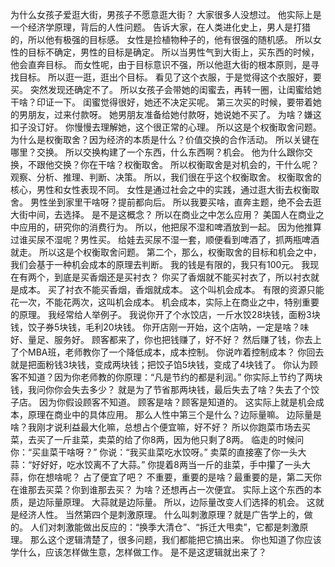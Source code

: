 为什么女孩子爱逛大街，男孩子不愿意逛大街？
大家很多人没想过。
他实际上是一个经济学原理，背后的人性问题。
告诉大家，在人类进化史上，男人是打猎的，所以他有极强的目标感。
女性是捡植物种子的，他有很强的随机感。
所以女性的目标不确定，男性的目标是确定。
所以当男性气到大街上，买东西的时候，他会直奔目标。
而女性呢，由于目标意识不强，所以他逛大街的根本原则，是寻找目标。
所以逛一逛，逛出个目标。
看见了这个衣服，于是觉得这个衣服好，要买。
突然发现还确定不了。
所以女孩子会带她的闺蜜去，再转一圈，让闺蜜给她干啥？印证一下。
闺蜜觉得很好，她还不决定买呢。
第三次买的时候，要带着她的男朋友，过来付款呀。
她男朋友准备给她付款呀，她说她不买了。
为啥？嫌这扣子没订好。
你慢慢去理解她，这个很正常的心理。
所以这是个权衡取舍问题。
为什么是权衡取舍？因为经济的本质是什么？价值交换的合作活动。
所以关键在哪里？交换。
所以交换构建了一个东西，什么东西啊？机会。
他为什么跟你交换，不跟他交换？你在干啥？权衡取舍。
所以权衡取舍是对机会的，干什么呢？观察、分析、推理、判断、决策。
所以，我们很在乎这个权衡取舍。
权衡取舍的核心，男性和女性表现不同。
女性是通过社会之中的实践，通过逛大街去权衡取舍。
男性坐到家里干啥呀？提前都向后。
所以我要买啥，直奔主题，绝不会去逛大街中间，去选择。
是不是这概念？
所以在商业之中怎么应用？
美国人在商业之中应用的，研究你的消费行为。
所以，他把尿不湿和啤酒放到一起。
因为他推算过谁买尿不湿呢？男性买。
给娃去买尿不湿一套，顺便看到啤酒了，抓两瓶啤酒就走。
所以这是个权衡取舍问题。
第二个，那么，权衡取舍的目标和机会之中，我们会基于一种机会成本的原理去判断。
我的钱是有限的，我只有100元。
我现在有两个，到底是买香烟还是买衬衣？
你买了香烟就不能买衬衣了，所以衬衣就是成本。
买了衬衣不能买香烟，香烟就成本。
这个叫机会成本。
有限的资源只能花一次，不能花两次，这叫机会成本。
机会成本，实际上在商业之中，特别重要的原理。
我经常给人举例子。
我说你开了个水饺店，一斤水饺28块钱，面粉3块钱，饺子券5块钱，毛利20块钱。
你开店刚一开始，这个店呐，一定是啥？味好、量足、服务好。
顾客都来了，你也把钱赚了，好不好？
然后赚了钱，你去上了个MBA班，老师教你了一个降低成本，成本控制。
你说咋着控制成本？
你回去就是把面粉钱3块钱，变成两块钱；把饺子馅5块钱，变成了4块钱了。
你认为顾客不知道？因为你老师教的你原理：“凡是节约的都是利润。”
你实际上节约了两块钱，我问你你会失去多少？
就是为了节省那两块钱，最后失去了啥？失去了个饺子店。
因为你假设顾客不知道。
顾客是啥？顾客是知道的。
这实际上就是机会成本，原理在商业中的具体应用。
那么人性中第三个是什么？边际量嘛。
边际量是啥？我刚才说利益最大化嘛，总想占个便宜嘛，好不好？
所以你跑菜市场去买菜，去买了一斤韭菜，卖菜的给了你8两，因为他只剩了8两。
临走的时候问你：“买韭菜干啥呀？”
你说：“我买韭菜吃水饺呀。”
卖菜的直接塞了你一头大蒜：“好好好，吃水饺离不了大蒜。”
你提着8两当一斤的韭菜，手中攥了一头大蒜，你在想啥呢？
占了便宜了吧？
不重要，重要的是啥？最重要的是，第二天你在谁那去买菜？你到谁那去买？
为啥？还想再占一次便宜。
实际上这个东西的本质，是边际量原理。
大蒜就是边际量。
所以，边际量改变人们选择的机会。
这就是经济人性。
当然第四个是刺激原理。
什么叫刺激原理？就是广告学上的，做的。
人们对刺激能做出反应的：“换季大清仓”、“拆迁大甩卖”，它都是刺激原理。
那么这个逻辑清楚了，很多问题，我们都能把它搞出来。
你也知道了你应该学什么，应该怎样做生意，怎样做工作。
是不是这逻辑就出来了？